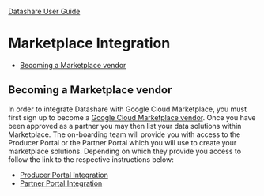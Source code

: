 [Datashare User Guide](./../README.md)

# Marketplace Integration
* [Becoming a Marketplace vendor](#becoming_a_marketplace_vendor)

## <a name="becoming_a_marketplace_vendor">Becoming a Marketplace vendor</a>
In order to integrate Datashare with Google Cloud Marketplace, you must first sign up to become a [Google Cloud Marketplace vendor](https://cloud.google.com/marketplace/docs/partners). Once you have been approved as a partner you may then list your data solutions within Marketplace. The on-boarding team will provide you with access to the Producer Portal or the Partner Portal which you will use to create your marketplace solutions. Depending on which they provide you access to follow the link to the respective instructions below:

- [Producer Portal Integration](./PRODUCER_PORTAL.md)
- [Partner Portal Integration](./PARTNER_PORTAL.md)